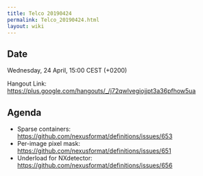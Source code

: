 ```yaml
---
title: Telco 20190424
permalink: Telco_20190424.html
layout: wiki
---
```


Date
----

Wednesday, 24 April, 15:00 CEST (+0200)

<!-- end of autogeneration -->

Hangout Link:
<https://plus.google.com/hangouts/_/j72qwlvegiojjpt3a36pfhow5ua>

Agenda
------
   - Sparse containers: <https://github.com/nexusformat/definitions/issues/653>
   - Per-image pixel mask: <https://github.com/nexusformat/definitions/issues/651>
   - Underload for NXdetector: <https://github.com/nexusformat/definitions/issues/656>
